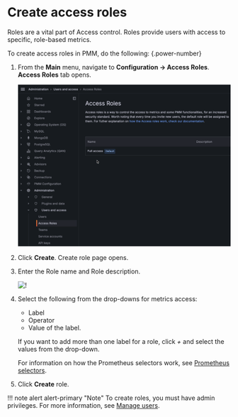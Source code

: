 
# Create access roles

Roles are a vital part of Access control. Roles provide users with access to specific, role-based metrics.

To create access roles in PMM, do the following:
{.power-number}

1. From the **Main** menu, navigate to <i class="uil uil-cog"></i> **Configuration → Access Roles**. **Access Roles** tab
 opens.

    ![!](../../../_images/PMM_access_control_create_role.png)

2. Click **Create**. Create role page opens.


3. Enter the Role name and Role description.

    ![!](../../../_images/PMM_access_control_role_name.png)

4. Select the following from the drop-downs for metrics access:
    - Label
    - Operator
    - Value of the label.

    If you want to add more than one label for a role, click *+* and select the values from the drop-down.

    For information on how the Prometheus selectors work, see [Prometheus selectors](https://prometheus.io/docs/prometheus/latest/querying/basics/#time-series-selectors).

5. Click **Create** role.

!!! note alert alert-primary "Note"
    To create roles, you must have admin privileges. For more information, see [Manage users](../../how-to/manage-users.md).